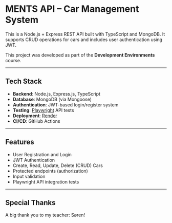 # MENTS API – Car Management System

This is a Node.js + Express REST API built with TypeScript and MongoDB. It supports CRUD operations for cars and includes user authentication using JWT.

This project was developed as part of the **Development Environments** course.

---

## Tech Stack

- **Backend**: Node.js, Express.js, TypeScript
- **Database**: MongoDB (via Mongoose)
- **Authentication**: JWT-based login/register system
- **Testing**: [Playwright](https://playwright.dev/) API tests
- **Deployment**: [Render](https://render.com/)
- **CI/CD**: GitHub Actions

---

## Features

- User Registration and Login
- JWT Authentication
- Create, Read, Update, Delete (CRUD) Cars
- Protected endpoints (authorization)
- Input validation
- Playwright API integration tests

---

## Special Thanks

A big thank you to my teacher: Søren!